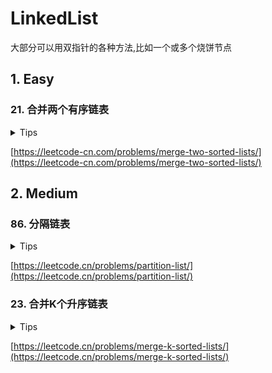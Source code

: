# LinkedList

大部分可以用双指针的各种方法,比如一个或多个烧饼节点

## 1. Easy

### 21. 合并两个有序链表

<details>
<summary>Tips</summary>

1. 一个烧饼节点
2. 注意最后可能有没合并完的

</details>

[https://leetcode-cn.com/problems/merge-two-sorted-lists/](https://leetcode-cn.com/problems/merge-two-sorted-lists/)

## 2. Medium

### 86. 分隔链表

<details>
<summary>Tips</summary>

1. 2个烧饼节点
2. 一个小的,一个大的

</details>

[https://leetcode.cn/problems/partition-list/](https://leetcode.cn/problems/partition-list/)

### 23. 合并K个升序链表

<details>
<summary>Tips</summary>

1. 使用一个优先级队列将k个节点的next放进队列中排序]
2. 每次poll最小的然后把next再放进去

</details>

[https://leetcode.cn/problems/merge-k-sorted-lists/](https://leetcode.cn/problems/merge-k-sorted-lists/)